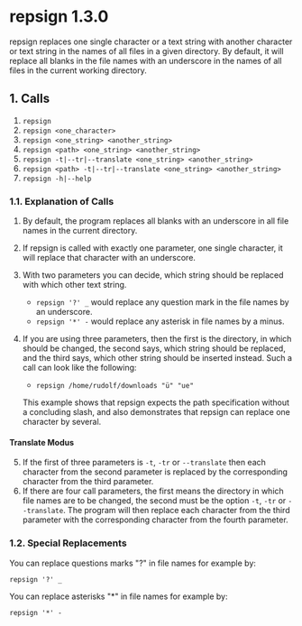 # repsign 1.3.0

repsign replaces one single character or a text string with another character or text string in the names of all files in a given directory. By default, it will replace all blanks in the file names with an underscore in the names of all files in the current working directory.

## 1. Calls

1. `repsign`
2. `repsign <one_character>`
3. `repsign <one_string> <another_string>`
4. `repsign <path> <one_string> <another_string>`
5. `repsign -t|--tr|--translate <one_string> <another_string>`
6. `repsign <path> -t|--tr|--translate <one_string> <another_string>`
7. `repsign -h|--help`

### 1.1. Explanation of Calls

1. By default, the program replaces all blanks with an underscore in all file names in the current directory. 
2. If repsign is called with exactly one parameter, one single 
   character, it will replace that character with an underscore. 
3. With two parameters you can decide, which string should be replaced 
   with which other text string. 
   - `repsign '?' _`  would replace any question mark in the file names by an underscore.
   - `repsign '*' -` would replace any asterisk in file names by a minus.
4. If you are using three parameters, then the first is the directory, 
   in which should be changed, the second says, which string should 
   be replaced, and the third says, which other string should be 
   inserted instead. Such a call can look like the following:
   
   - `repsign /home/rudolf/downloads "ü" "ue"`
   
   This example shows that repsign expects the path specification without a concluding slash, and also demonstrates that repsign can replace one character by several.

#### Translate Modus

5. If the first of three parameters is `-t`, `-tr` or `--translate` then each character from the second parameter is replaced by the corresponding character from the third parameter.
6. If there are four call parameters, the first means the directory in which file names are to be changed, the second must be the option  `-t`, `-tr` or `--translate`. The program will then replace each character from the third
       parameter with the corresponding character from the fourth parameter.

### 1.2. Special Replacements

You can replace questions marks "?" in file names for example by:

```shell
repsign '?' _
```

You can replace asterisks "*" in file names for example by:

```shell
repsign '*' -
```
